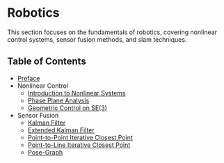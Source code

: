 # **Robotics**

This section focuses on the fundamentals of robotics, covering nonlinear control systems, sensor fusion methods, and slam techniques.

## **Table of Contents**

- [Preface](../robotics/preface.md)
- Nonlinear Control
    - [Introduction to Nonlinear Systems](../robotics/nonlinear_control/intro.md)
    - [Phase Plane Analysis](../robotics/nonlinear_control/phase_plane.md)
    - [Geometric Control on SE(3)](../robotics/nonlinear_control/geom_quadcopter.md)
- Sensor Fusion
    - [Kalman Filter](../robotics/sensor_fusion/kf.md)
    - [Extended Kalman Filter](../robotics/sensor_fusion/ekf.md)
    - [Point-to-Point Iterative Closest Point](../robotics/slam/icp.md)
    - [Point-to-Line Iterative Closest Point](../robotics/slam/plicp.md)
    - [Pose-Graph](../robotics/slam/pose_graph.md)